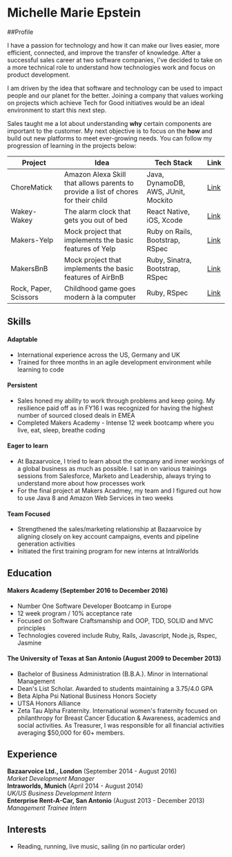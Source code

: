 ## <h1> Michelle Marie Epstein </h1>

##Profile

I have a passion for technology and how it can make our lives easier, more efficient, connected, and improve the transfer of knowledge. After a successful sales career at two software companies, I've decided to take on a more technical role to understand how technologies work and focus on product development. 

I am driven by the idea that software and technology can be used to impact people and our planet for the better. Joining a company that values working on projects which achieve Tech for Good initiatives would be an ideal environment to start this next step. 

Sales taught me a lot about understanding **why** certain components are important to the customer. My next objective is to focus on the **how** and build out new platforms to meet ever-growing needs. You can follow my progression of learning in the projects below:


|Project     | Idea                                                                                   | Tech Stack                           | Link                                                                        |
|-------     |-----                                                                                   |-----------                           |----                                                                         |
| ChoreMatick  |   Amazon Alexa Skill that allows parents to provide a list of chores for their child | Java, DynamoDB, AWS, JUnit, Mockito  |  [Link](https://github.com/ChoreMatick/ChoreMatick/tree/master/chorematick) |
| Wakey-Wakey  |  The alarm clock that gets you out of bed                                            | React Native, iOS, Xcode             |  [Link](https://github.com/meeshyep/Wakey-Wakey-)                           |    
| Makers-Yelp |  Mock project that implements the basic features of Yelp                              | Ruby on Rails, Bootstrap, RSpec      |  [Link](https://github.com/meeshyep/maker-yelp)                             |
| MakersBnB  | Mock project that implements the basic features of AirBnB                              | Ruby, Sinatra, Bootstrap, RSpec      |  [Link](https://github.com/meeshyep/makersbnb)                              |
| Rock, Paper, Scissors   | Childhood game goes modern à la computer                                  | Ruby, RSpec                          |  [Link](https://github.com/meeshyep/rps-challenge)                          |

## Skills

#### Adaptable

- International experience across the US, Germany and UK
- Trained for three months in an agile development environment while learning to code

#### Persistent   
- Sales honed my ability to work through problems and keep going. My resilience paid off as in FY16 I was recognized for having the highest number of sourced closed deals in EMEA
- Completed Makers Academy - Intense 12 week bootcamp where you live, eat, sleep, breathe coding

#### Eager to learn  
- At Bazaarvoice, I tried to learn about the company and inner workings of a global business as much as possible. I sat in on various trainings sessions from Salesforce, Marketo and Leadership, always trying to understand more about how processes work 
- For the final project at Makers Acadmey, my team and I figured out how to use Java 8 and Amazon Web Services in two weeks

#### Team Focused

- Strengthened the sales/marketing relationship at Bazaarvoice by aligning closely on key account campaigns, events and pipeline generation activities
- Initiated the first training program for new interns at IntraWorlds

## Education

#### Makers Academy (September 2016 to December 2016)

- Number One Software Developer Bootcamp in Europe
- 12 week program / 10% acceptance rate
- Focused on Software Craftsmanship and OOP, TDD, SOLID and MVC principles
- Technologies covered include Ruby, Rails, Javascript, Node.js, Rspec, Jasmine

#### The University of Texas at San Antonio (August 2009 to December 2013)

- Bachelor of Business Administration (B.B.A.). Minor in International Management
- Dean's List Scholar. Awarded to students maintaining a 3.75/4.0 GPA
- Beta Alpha Psi National Business Honors Society
- UTSA Honors Alliance
- Zeta Tau Alpha Fraternity. International women's fraternity focused on philanthropy for Breast Cancer Education & Awareness, academics and social activities. As Treasurer, I was responsible for all financial activities averaging $50,000 for 60+ members.

## Experience

**Bazaarvoice Ltd., London** (September 2014 - August 2016)    
*Market Development Manager* <br>
**Intraworlds, Munich** (April 2014 - August 2014)   
*UK/US Business Development Intern* <br>
**Enterprise Rent-A-Car, San Antonio** (August 2013 - December 2013) <br>
*Management Trainee Intern*

## Interests
- Reading, running, live music, sailing (in no particular order)

